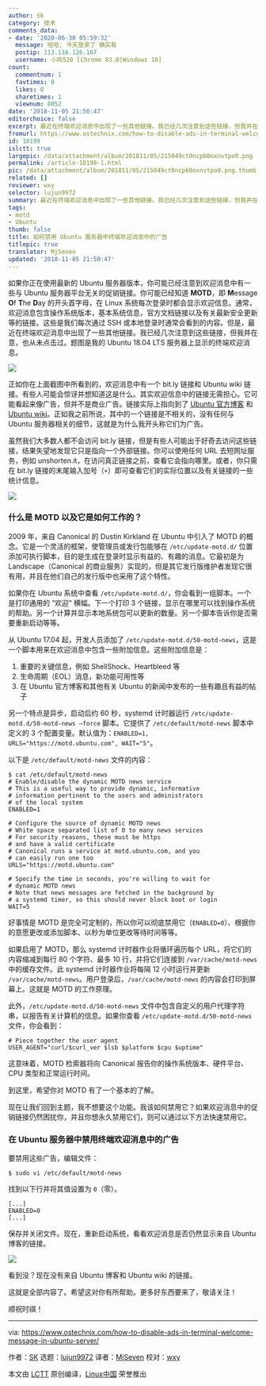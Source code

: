 ```yaml
---
author: Sk
category: 技术
comments_data:
- date: '2020-06-30 05:59:32'
  message: 哈哈, 今天登录了 确实有
  postip: 113.116.126.167
  username: 小鸣520 [Chrome 83.0|Windows 10]
count:
  commentnum: 1
  favtimes: 0
  likes: 0
  sharetimes: 1
  viewnum: 8052
date: '2018-11-05 21:50:47'
editorchoice: false
excerpt: 最近在终端欢迎消息中出现了一些其他链接。我已经几次注意到这些链接，但我并在意，也从未点击过。
fromurl: https://www.ostechnix.com/how-to-disable-ads-in-terminal-welcome-message-in-ubuntu-server/
id: 10199
islctt: true
largepic: /data/attachment/album/201811/05/215049ct0ncp60oxnvtpo0.png
permalink: /article-10199-1.html
pic: /data/attachment/album/201811/05/215049ct0ncp60oxnvtpo0.png.thumb.jpg
related: []
reviewer: wxy
selector: lujun9972
summary: 最近在终端欢迎消息中出现了一些其他链接。我已经几次注意到这些链接，但我并在意，也从未点击过。
tags:
- motd
- Ubuntu
thumb: false
title: 如何禁用 Ubuntu 服务器中终端欢迎消息中的广告
titlepic: true
translator: MjSeven
updated: '2018-11-05 21:50:47'
---
```


如果你正在使用最新的 Ubuntu 服务器版本，你可能已经注意到欢迎消息中有一些与 Ubuntu 服务器平台无关的促销链接。你可能已经知道 **MOTD**，即 **M**essage **O**f **T**he **D**ay 的开头首字母，在 Linux 系统每次登录时都会显示欢迎信息。通常，欢迎消息包含操作系统版本，基本系统信息，官方文档链接以及有关最新安全更新等的链接。这些是我们每次通过 SSH 或本地登录时通常会看到的内容。但是，最近在终端欢迎消息中出现了一些其他链接。我已经几次注意到这些链接，但我并在意，也从未点击过。题图是我的 Ubuntu 18.04 LTS 服务器上显示的终端欢迎消息。


![](/data/attachment/album/201811/05/215049ct0ncp60oxnvtpo0.png)


正如你在上面截图中所看到的，欢迎消息中有一个 bit.ly 链接和 Ubuntu wiki 链接。有些人可能会惊讶并想知道这是什么。其实欢迎信息中的链接无需担心。它可能看起来像广告，但并不是商业广告。链接实际上指向到了 [Ubuntu 官方博客](https://blog.ubuntu.com/) 和 [Ubuntu wiki](https://wiki.ubuntu.com/)。正如我之前所说，其中的一个链接是不相关的，没有任何与 Ubuntu 服务器相关的细节，这就是为什么我开头称它们为广告。


虽然我们大多数人都不会访问 bit.ly 链接，但是有些人可能出于好奇去访问这些链接，结果失望地发现它只是指向一个外部链接。你可以使用任何 URL 去短网址服务，例如 unshorten.it，在访问真正链接之前，查看它会指向哪里。或者，你只需在 bit.ly 链接的末尾输入加号（`+`）即可查看它们的实际位置以及有关链接的一些统计信息。


![](/data/attachment/album/201811/05/215050l2p24gd4bqg6qd91.png)


### 什么是 MOTD 以及它是如何工作的？


2009 年，来自 Canonical 的 Dustin Kirkland 在 Ubuntu 中引入了 MOTD 的概念。它是一个灵活的框架，使管理员或发行包能够在 `/etc/update-motd.d/` 位置添加可执行脚本，目的是生成在登录时显示有益的、有趣的消息。它最初是为 Landscape（Canonical 的商业服务）实现的，但是其它发行版维护者发现它很有用，并且在他们自己的发行版中也采用了这个特性。


如果你在 Ubuntu 系统中查看 `/etc/update-motd.d/`，你会看到一组脚本。一个是打印通用的 “欢迎” 横幅。下一个打印 3 个链接，显示在哪里可以找到操作系统的帮助。另一个计算并显示本地系统包可以更新的数量。另一个脚本告诉你是否需要重新启动等等。


从 Ubuntu 17.04 起，开发人员添加了 `/etc/update-motd.d/50-motd-news`，这是一个脚本用来在欢迎消息中包含一些附加信息。这些附加信息是：


1. 重要的关键信息，例如 ShellShock、Heartbleed 等
2. 生命周期（EOL）消息，新功能可用性等
3. 在 Ubuntu 官方博客和其他有关 Ubuntu 的新闻中发布的一些有趣且有益的帖子


另一个特点是异步，启动后约 60 秒，systemd 计时器运行 `/etc/update-motd.d/50-motd-news –force` 脚本。它提供了 `/etc/default/motd-news` 脚本中定义的 3 个配置变量。默认值为：`ENABLED=1, URLS="https://motd.ubuntu.com", WAIT="5"`。


以下是 `/etc/default/motd-news` 文件的内容：



```
$ cat /etc/default/motd-news
# Enable/disable the dynamic MOTD news service
# This is a useful way to provide dynamic, informative
# information pertinent to the users and administrators
# of the local system
ENABLED=1

# Configure the source of dynamic MOTD news
# White space separated list of 0 to many news services
# For security reasons, these must be https
# and have a valid certificate
# Canonical runs a service at motd.ubuntu.com, and you
# can easily run one too
URLS="https://motd.ubuntu.com"

# Specify the time in seconds, you're willing to wait for
# dynamic MOTD news
# Note that news messages are fetched in the background by
# a systemd timer, so this should never block boot or login
WAIT=5
```

好事情是 MOTD 是完全可定制的，所以你可以彻底禁用它（`ENABLED=0`）、根据你的意愿更改或添加脚本、以秒为单位更改等待时间等等。


如果启用了 MOTD，那么 systemd 计时器作业将循环遍历每个 URL，将它们的内容缩减到每行 80 个字符、最多 10 行，并将它们连接到 `/var/cache/motd-news` 中的缓存文件。此 systemd 计时器作业将每隔 12 小时运行并更新 `/var/cache/motd-news`。用户登录后，`/var/cache/motd-news` 的内容会打印到屏幕上。这就是 MOTD 的工作原理。


此外，`/etc/update-motd.d/50-motd-news` 文件中包含自定义的用户代理字符串，以报告有关计算机的信息。如果你查看 `/etc/update-motd.d/50-motd-news` 文件，你会看到：



```
# Piece together the user agent
USER_AGENT="curl/$curl_ver $lsb $platform $cpu $uptime"
```

这意味着，MOTD 检索器将向 Canonical 报告你的操作系统版本、硬件平台、CPU 类型和正常运行时间。


到这里，希望你对 MOTD 有了一个基本的了解。


现在让我们回到主题，我不想要这个功能。我该如何禁用它？如果欢迎消息中的促销链接仍然困扰你，并且你想永久禁用它们，则可以通过以下方法快速禁用它。


### 在 Ubuntu 服务器中禁用终端欢迎消息中的广告


要禁用这些广告，编辑文件：



```
$ sudo vi /etc/default/motd-news
```

找到以下行并将其值设置为 `0`（零）。



```
[...]
ENABLED=0
[...]
```

保存并关闭文件。现在，重新启动系统，看看欢迎消息是否仍然显示来自 Ubuntu 博客的链接。


![](/data/attachment/album/201811/05/215051b8a4hh575sp1aa97.png)


看到没？现在没有来自 Ubuntu 博客和 Ubuntu wiki 的链接。


这就是全部内容了。希望这对你有所帮助。更多好东西要来了，敬请关注！


顺祝时祺！




---


via: <https://www.ostechnix.com/how-to-disable-ads-in-terminal-welcome-message-in-ubuntu-server/>


作者：[SK](https://www.ostechnix.com/author/sk/) 选题：[lujun9972](https://github.com/lujun9972) 译者：[MjSeven](https://github.com/MjSeven) 校对：[wxy](https://github.com/wxy)


本文由 [LCTT](https://github.com/LCTT/TranslateProject) 原创编译，[Linux中国](https://linux.cn/) 荣誉推出